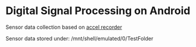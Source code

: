 Digital Signal Processing on Android
======================





Sensor data collection based on [accel recorder](https://github.com/phinfinity/accel_recorder)

Sensor data stored under:	/mnt/shell/emulated/0/TestFolder
